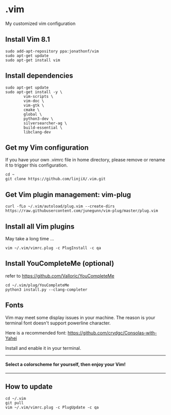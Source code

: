 # .vim
My customized vim configuration

## Install Vim 8.1

    sudo add-apt-repository ppa:jonathonf/vim
    sudo apt-get update
    sudo apt-get install vim

## Install dependencies

    sudo apt-get update
    sudo apt-get install -y \
            vim-scripts \
            vim-doc \
            vim-gtk \
            cmake \
            global \
            python3-dev \
            silversearcher-ag \
            build-essential \
            libclang-dev

## Get my Vim configuration
If you have your own .vimrc file in home directory,
please remove or rename it to trigger this configuration.

    cd ~
    git clone https://github.com/linjiX/.vim.git

## Get Vim plugin management: vim-plug

    curl -fLo ~/.vim/autoload/plug.vim --create-dirs https://raw.githubusercontent.com/junegunn/vim-plug/master/plug.vim

## Install all Vim plugins
May take a long time ...

    vim ~/.vim/vimrc.plug -c PlugInstall -c qa


## Install YouCompleteMe (optional)
refer to <https://github.com/Valloric/YouCompleteMe>

    cd ~/.vim/plug/YouCompleteMe
    python3 install.py --clang-completer

## Fonts
Vim may meet some display issues in your machine.
The reason is your terminal font doesn't support powerline character.

Here is a recommended font:
<https://github.com/crvdgc/Consolas-with-Yahei>

Install and enable it in your terminal.

---
#### Select a colorscheme for yourself, then enjoy your Vim!

---

## How to update

    cd ~/.vim
    git pull
    vim ~/.vim/vimrc.plug -c PlugUpdate -c qa



